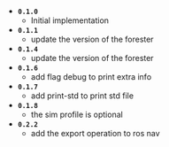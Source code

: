 * **`0.1.0`**
  * Initial implementation
* **`0.1.1`**
  * update the version of the forester
* **`0.1.4`**
  * update the version of the forester
* **`0.1.6`**
  * add flag debug to print extra info
* **`0.1.7`**
  * add print-std to print std file
* **`0.1.8`**
  * the sim profile is optional
* **`0.2.2`**
  * add the export operation to ros nav 
 
